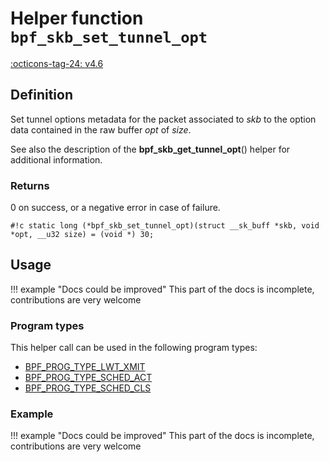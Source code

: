 # Helper function `bpf_skb_set_tunnel_opt`

<!-- [FEATURE_TAG](bpf_skb_set_tunnel_opt) -->
[:octicons-tag-24: v4.6](https://github.com/torvalds/linux/commit/14ca0751c96f8d3d0f52e8ed3b3236f8b34d3460)
<!-- [/FEATURE_TAG] -->

## Definition

<!-- [HELPER_FUNC_DEF] -->
Set tunnel options metadata for the packet associated to _skb_ to the option data contained in the raw buffer _opt_ of _size_.

See also the description of the **bpf_skb_get_tunnel_opt**() helper for additional information.

### Returns

0 on success, or a negative error in case of failure.

`#!c static long (*bpf_skb_set_tunnel_opt)(struct __sk_buff *skb, void *opt, __u32 size) = (void *) 30;`
<!-- [/HELPER_FUNC_DEF] -->

## Usage

!!! example "Docs could be improved"
    This part of the docs is incomplete, contributions are very welcome

### Program types

This helper call can be used in the following program types:

<!-- DO NOT EDIT MANUALLY -->
<!-- [HELPER_FUNC_PROG_REF] -->
 * [BPF_PROG_TYPE_LWT_XMIT](../program-type/BPF_PROG_TYPE_LWT_XMIT.md)
 * [BPF_PROG_TYPE_SCHED_ACT](../program-type/BPF_PROG_TYPE_SCHED_ACT.md)
 * [BPF_PROG_TYPE_SCHED_CLS](../program-type/BPF_PROG_TYPE_SCHED_CLS.md)
<!-- [/HELPER_FUNC_PROG_REF] -->

### Example

!!! example "Docs could be improved"
    This part of the docs is incomplete, contributions are very welcome
